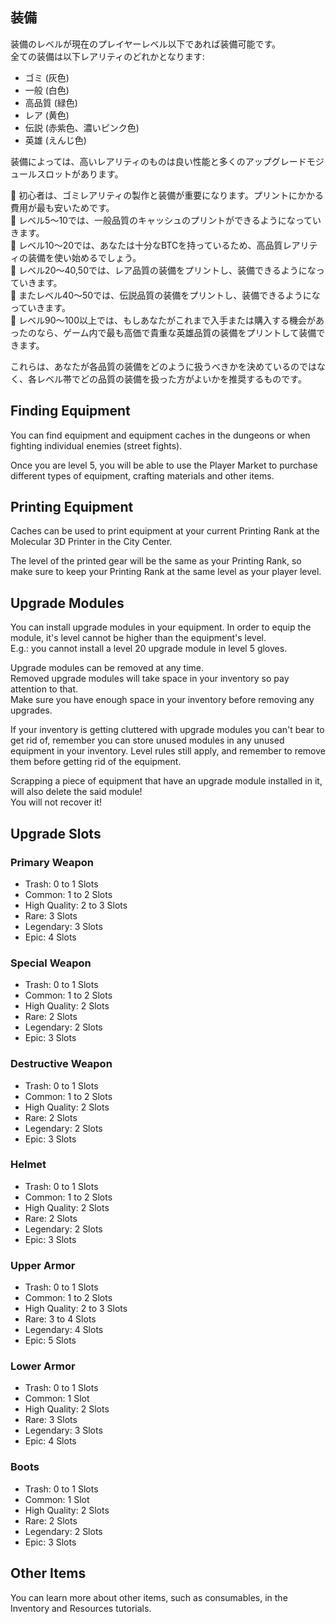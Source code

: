 ## 装備
装備のレベルが現在のプレイヤーレベル以下であれば装備可能です。  
全ての装備は以下レアリティのどれかとなります:

  - ゴミ (灰色)
  - 一般 (白色)
  - 高品質 (緑色)
  - レア (黄色)
  - 伝説 (赤紫色、濃いピンク色)
  - 英雄 (えんじ色)

装備によっては、高いレアリティのものは良い性能と多くのアップグレードモジュールスロットがあります。  

🔹 初心者は、ゴミレアリティの製作と装備が重要になります。プリントにかかる費用が最も安いためです。  
🔹 レベル5～10では、一般品質のキャッシュのプリントができるようになっていきます。  
🔹 レベル10～20では、あなたは十分なBTCを持っているため、高品質レアリティの装備を使い始めるでしょう。  
🔹 レベル20～40,50では、レア品質の装備をプリントし、装備できるようになっていきます。  
🔹 またレベル40～50では、伝説品質の装備をプリントし、装備できるようになっていきます。  
🔹 レベル90～100以上では、もしあなたがこれまで入手または購入する機会があったのなら、ゲーム内で最も高価で貴重な英雄品質の装備をプリントして装備できます。  

これらは、あなたが各品質の装備をどのように扱うべきかを決めているのではなく、各レベル帯でどの品質の装備を扱った方がよいかを推奨するものです。


## Finding Equipment

You can find equipment and equipment caches in the dungeons or when fighting individual enemies (street fights).  

Once you are level 5, you will be able to use the Player Market to purchase different types of equipment, crafting materials and other items.

## Printing Equipment

Caches can be used to print equipment at your current Printing Rank at the Molecular 3D Printer in the City Center.  

The level of the printed gear will be the same as your Printing Rank, so make sure to keep your Printing Rank at the same level as your player level.  

## Upgrade Modules

You can install upgrade modules in your equipment. In order to equip the module, it's level cannot be higher than the equipment's level.  
E.g.: you cannot install a level 20 upgrade module in level 5 gloves.  

Upgrade modules can be removed at any time.  
Removed upgrade modules will take space in your inventory so pay attention to that.  
Make sure you have enough space in your inventory before removing any upgrades.  

If your inventory is getting cluttered with upgrade modules you can't bear to get rid of, remember you can store unused modules in any unused equipment in your inventory. 
Level rules still apply, and remember to remove them before getting rid of the equipment. 

Scrapping a piece of equipment that have an upgrade module installed in it, will also delete the said module!  
You will not recover it!  

## Upgrade Slots

### Primary Weapon
 - Trash: 0 to 1 Slots
 - Common: 1 to 2 Slots
 - High Quality: 2 to 3 Slots
 - Rare: 3 Slots
 - Legendary: 3 Slots
 - Epic: 4 Slots

### Special Weapon
 - Trash: 0 to 1 Slots
 - Common: 1 to 2 Slots
 - High Quality: 2 Slots
 - Rare: 2 Slots
 - Legendary: 2 Slots
 - Epic: 3 Slots

### Destructive Weapon
 - Trash: 0 to 1 Slots
 - Common: 1 to 2 Slots
 - High Quality: 2 Slots
 - Rare: 2 Slots
 - Legendary: 2 Slots
 - Epic: 3 Slots

### Helmet
 - Trash: 0 to 1 Slots
 - Common: 1 to 2 Slots
 - High Quality: 2 Slots
 - Rare: 2 Slots
 - Legendary: 2 Slots
 - Epic: 3 Slots

### Upper Armor
 - Trash: 0 to 1 Slots
 - Common: 1 to 2 Slots
 - High Quality: 2 to 3 Slots
 - Rare: 3 to 4 Slots
 - Legendary: 4 Slots
 - Epic: 5 Slots

### Lower Armor
 - Trash: 0 to 1 Slots
 - Common: 1 Slot
 - High Quality: 2 Slots
 - Rare: 3 Slots
 - Legendary: 3 Slots
 - Epic: 4 Slots

### Boots
 - Trash: 0 to 1 Slots
 - Common: 1 Slot
 - High Quality: 2 Slots
 - Rare: 2 Slots
 - Legendary: 2 Slots
 - Epic: 3 Slots

## Other Items
You can learn more about other items, such as consumables, in the Inventory and Resources tutorials.
